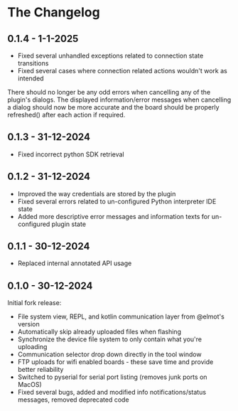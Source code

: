 The Changelog
=============

0.1.4 - 1-1-2025
------------------
* Fixed several unhandled exceptions related to connection state transitions
* Fixed several cases where connection related actions wouldn't work as intended

There should no longer be any odd errors when cancelling any of the plugin's dialogs. The displayed information/error messages when cancelling a dialog should now be more accurate and the board should be properly refreshed() after each action if required.

0.1.3 - 31-12-2024
------------------
* Fixed incorrect python SDK retrieval

0.1.2 - 31-12-2024
------------------
* Improved the way credentials are stored by the plugin
* Fixed several errors related to un-configured Python interpreter IDE state
* Added more descriptive error messages and information texts for un-configured plugin state
  
0.1.1 - 30-12-2024
------------------
* Replaced internal annotated API usage

0.1.0 - 30-12-2024
------------------
Initial fork release:

* File system view, REPL, and kotlin communication layer from @elmot's version
* Automatically skip already uploaded files when flashing
* Synchronize the device file system to only contain what you're uploading
* Communication selector drop down directly in the tool window
* FTP uploads for wifi enabled boards - these save time and provide better reliability
* Switched to pyserial for serial port listing (removes junk ports on MacOS)
* Fixed several bugs, added and modified info notifications/status messages, removed deprecated code

